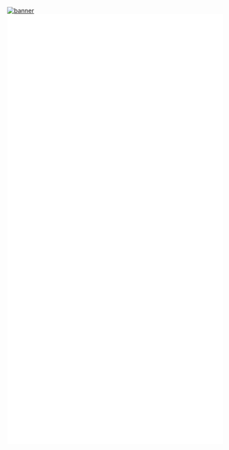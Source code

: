 [![banner](https://pbs.twimg.com/profile_banners/1403141023379955714/1624501721/1500x500)](https://github.com/deepmodeling/community)
[![Metrics](https://github.com/deepmodeling/.github/raw/main/github-metrics.svg)](https://github.com/deepmodeling/community)

